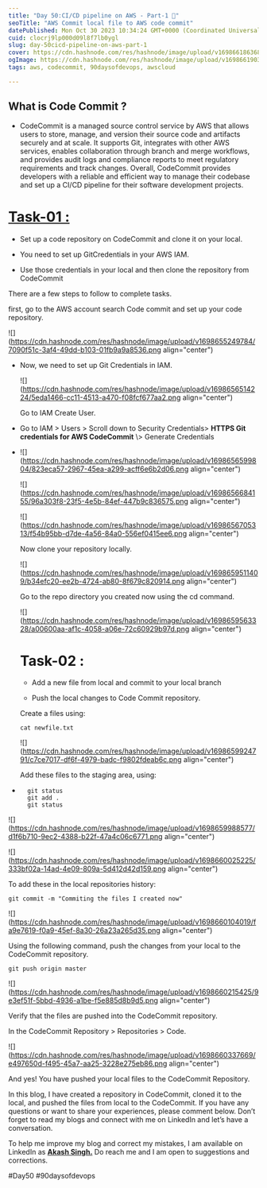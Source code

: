 ```yaml
---
title: "Day 50:CI/CD pipeline on AWS - Part-1 🚀"
seoTitle: "AWS Commit local file to AWS code commit"
datePublished: Mon Oct 30 2023 10:34:24 GMT+0000 (Coordinated Universal Time)
cuid: clocrj9lp000d09l8f7lb0ygl
slug: day-50cicd-pipeline-on-aws-part-1
cover: https://cdn.hashnode.com/res/hashnode/image/upload/v1698661863688/68940b88-9741-4fcb-a652-f9bf8784ffe8.png
ogImage: https://cdn.hashnode.com/res/hashnode/image/upload/v1698661903717/eb0e08af-0bf0-42c3-b79e-970af0a611d9.png
tags: aws, codecommit, 90daysofdevops, awscloud

---
```


## What is Code Commit ?

* CodeCommit is a managed source control service by AWS that allows users to store, manage, and version their source code and artifacts securely and at scale. It supports Git, integrates with other AWS services, enables collaboration through branch and merge workflows, and provides audit logs and compliance reports to meet regulatory requirements and track changes. Overall, CodeCommit provides developers with a reliable and efficient way to manage their codebase and set up a CI/CD pipeline for their software development projects.
    

# [Task-01 :](https://github.com/akashsingh6474/90DaysOfDevOps/blob/master/2023/day50/tasks.md#task-01-)

* Set up a code repository on CodeCommit and clone it on your local.
    
* You need to set up GitCredentials in your AWS IAM.
    
* Use those credentials in your local and then clone the repository from CodeCommit
    

There are a few steps to follow to complete tasks.

first, go to the AWS account search Code commit and set up your code repository.

![](https://cdn.hashnode.com/res/hashnode/image/upload/v1698655249784/7090f51c-3af4-49dd-b103-01fb9a9a8536.png align="center")

* Now, we need to set up Git Credentials in IAM.
    
    ![](https://cdn.hashnode.com/res/hashnode/image/upload/v1698656514224/5eda1466-cc11-4513-a470-f08fcf677aa2.png align="center")
    
    Go to IAM Create User.
    
* Go to IAM &gt; Users &gt; Scroll down to Security Credentials&gt; **HTTPS Git credentials for AWS CodeCommit** \\&gt; Generate Credentials
    
* ![](https://cdn.hashnode.com/res/hashnode/image/upload/v1698656599804/823eca57-2967-45ea-a299-acff6e6b2d06.png align="center")
    
    ![](https://cdn.hashnode.com/res/hashnode/image/upload/v1698656684155/96a303f8-23f5-4e5b-84ef-447b9c836575.png align="center")
    
    ![](https://cdn.hashnode.com/res/hashnode/image/upload/v1698656705313/f54b95bb-d7de-4a56-84a0-556ef0415ee6.png align="center")
    
    Now clone your repository locally.
    
    ![](https://cdn.hashnode.com/res/hashnode/image/upload/v1698659511409/b34efc20-ee2b-4724-ab80-8f679c820914.png align="center")
    
    Go to the repo directory you created now using the cd command.
    
    ![](https://cdn.hashnode.com/res/hashnode/image/upload/v1698659563328/a00600aa-af1c-4058-a06e-72c60929b97d.png align="center")
    
    # Task-02 :
    
    * Add a new file from local and commit to your local branch
        
    * Push the local changes to Code Commit repository.
        
    
    Create a files using:
    
    ```plaintext
    cat newfile.txt
    ```
    
    ![](https://cdn.hashnode.com/res/hashnode/image/upload/v1698659924791/c7ce7017-df6f-4979-badc-f9802fdeab6c.png align="center")
    
    Add these files to the staging area, using:
    
* ```plaintext
    git status
    git add .
    git status
    ```
    

![](https://cdn.hashnode.com/res/hashnode/image/upload/v1698659988577/d1f6b710-9ec2-4388-b22f-47a4c06c6771.png align="center")

![](https://cdn.hashnode.com/res/hashnode/image/upload/v1698660025225/333bf02a-14ad-4e09-809a-5d412d42d159.png align="center")

To add these in the local repositories history:

```plaintext
git commit -m "Commiting the files I created now"
```

![](https://cdn.hashnode.com/res/hashnode/image/upload/v1698660104019/fa9e7619-f0a9-45ef-8a30-26a23a265d35.png align="center")

Using the following command, push the changes from your local to the CodeCommit repository.

```plaintext
git push origin master
```

![](https://cdn.hashnode.com/res/hashnode/image/upload/v1698660215425/9e3ef51f-5bbd-4936-a1be-f5e885d8b9d5.png align="center")

Verify that the files are pushed into the CodeCommit repository.

In the CodeCommit Repository &gt; Repositories &gt; Code.

![](https://cdn.hashnode.com/res/hashnode/image/upload/v1698660337669/e497650d-f495-45a7-aa25-3228e275eb86.png align="center")

And yes! You have pushed your local files to the CodeCommit Repository.

In this blog, I have created a repository in CodeCommit, cloned it to the local, and pushed the files from local to the CodeCommit. If you have any questions or want to share your experiences, please comment below. Don’t forget to read my blogs and connect with me on LinkedIn and let’s have a conversation.

To help me improve my blog and correct my mistakes, I am available on LinkedIn as [**Akash Singh.**](https://www.linkedin.com/in/akash-singh-70o) Do reach me and I am open to suggestions and corrections.

#Day50 #90daysofdevops